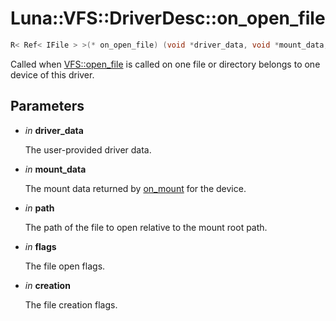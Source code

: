 # Luna::VFS::DriverDesc::on_open_file

```c++
R< Ref< IFile > >(* on_open_file) (void *driver_data, void *mount_data, const Path &path, FileOpenFlag flags, FileCreationMode creation)
```

Called when [VFS::open_file](group___v_f_s_1gaddb61460b7215920d8eb3b8f3ff56535.md) is called on one file or directory belongs to one device of this driver. 



## Parameters
* *in* **driver_data**

    The user-provided driver data. 

* *in* **mount_data**

    The mount data returned by [on_mount](struct_luna_1_1_v_f_s_1_1_driver_desc_1aedcf8a88cd3f67ab0e5aa16d430baf64.md) for the device. 

* *in* **path**

    The path of the file to open relative to the mount root path. 

* *in* **flags**

    The file open flags. 

* *in* **creation**

    The file creation flags. 

